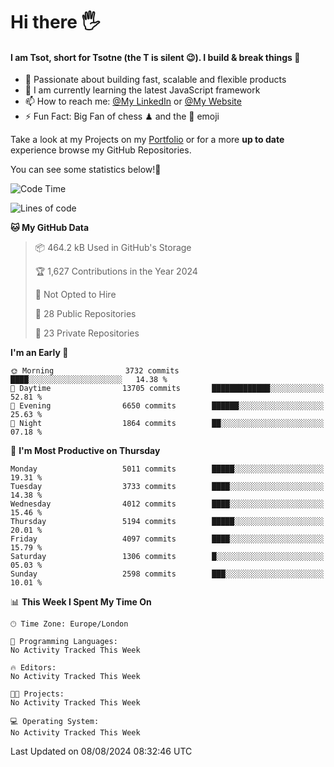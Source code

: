 # Hi there :raised_hand_with_fingers_splayed:
#### I am Tsot, short for Tsotne (the T is silent :wink:). I build & break things :space_invader:
- :telescope: Passionate about building fast, scalable and flexible products
- :seedling: I am currently learning the latest JavaScript framework 
- :mailbox: How to reach me: [@My LinkedIn](https://www.linkedin.com/in/tsotne-gvadzabia/) or [@My Website](https://tsotne.co.uk/contact)
- :zap: Fun Fact: Big Fan of chess ♟ and the 👾 emoji

Take a look at my Projects on my [Portfolio](https://tsotne.co.uk/) or for a more **up to date** experience browse my GitHub Repositories.

You can see some statistics below!:space_invader:
<!--START_SECTION:waka-->
![Code Time](http://img.shields.io/badge/Code%20Time-761%20hrs%202%20mins-blue)

![Lines of code](https://img.shields.io/badge/From%20Hello%20World%20I%27ve%20Written-9.9%20million%20lines%20of%20code-blue)

**🐱 My GitHub Data** 

> 📦 464.2 kB Used in GitHub's Storage 
 > 
> 🏆 1,627 Contributions in the Year 2024
 > 
> 🚫 Not Opted to Hire
 > 
> 📜 28 Public Repositories 
 > 
> 🔑 23 Private Repositories 
 > 
**I'm an Early 🐤** 

```text
🌞 Morning                3732 commits        ████░░░░░░░░░░░░░░░░░░░░░   14.38 % 
🌆 Daytime                13705 commits       █████████████░░░░░░░░░░░░   52.81 % 
🌃 Evening                6650 commits        ██████░░░░░░░░░░░░░░░░░░░   25.63 % 
🌙 Night                  1864 commits        ██░░░░░░░░░░░░░░░░░░░░░░░   07.18 % 
```
📅 **I'm Most Productive on Thursday** 

```text
Monday                   5011 commits        █████░░░░░░░░░░░░░░░░░░░░   19.31 % 
Tuesday                  3733 commits        ████░░░░░░░░░░░░░░░░░░░░░   14.38 % 
Wednesday                4012 commits        ████░░░░░░░░░░░░░░░░░░░░░   15.46 % 
Thursday                 5194 commits        █████░░░░░░░░░░░░░░░░░░░░   20.01 % 
Friday                   4097 commits        ████░░░░░░░░░░░░░░░░░░░░░   15.79 % 
Saturday                 1306 commits        █░░░░░░░░░░░░░░░░░░░░░░░░   05.03 % 
Sunday                   2598 commits        ███░░░░░░░░░░░░░░░░░░░░░░   10.01 % 
```


📊 **This Week I Spent My Time On** 

```text
🕑︎ Time Zone: Europe/London

💬 Programming Languages: 
No Activity Tracked This Week

🔥 Editors: 
No Activity Tracked This Week

🐱‍💻 Projects: 
No Activity Tracked This Week

💻 Operating System: 
No Activity Tracked This Week
```


 Last Updated on 08/08/2024 08:32:46 UTC
<!--END_SECTION:waka-->
